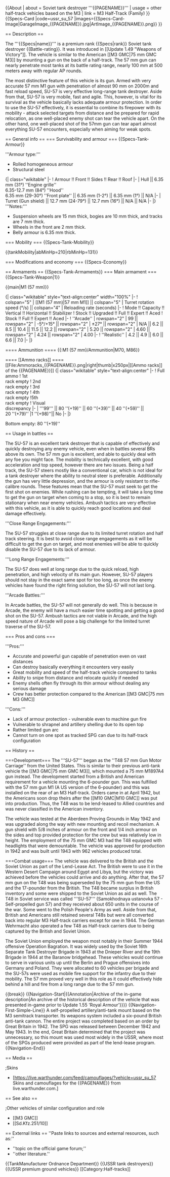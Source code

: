 {{About
| about = Soviet tank destroyer '''{{PAGENAME}}'''
| usage = other half-track vehicles based on the M3
| link = M3 Half-Track (Family)
}}
{{Specs-Card
|code=ussr_su_57
|images={{Specs-Card-Image|GarageImage_{{PAGENAME}}.jpg|ArtImage_{{PAGENAME}}.png}}
}}

== Description ==
<!-- ''In the description, the first part should be about the history of the creation and combat usage of the vehicle, as well as its key features. In the second part, tell the reader about the ground vehicle in the game. Insert a screenshot of the vehicle, so that if the novice player does not remember the vehicle by name, he will immediately understand what kind of vehicle the article is talking about.'' -->
The '''{{Specs|name}}''' is a premium rank {{Specs|rank}} Soviet tank destroyer {{Battle-rating}}. It was introduced in [[Update 1.49 "Weapons of Victory"]]. The vehicle is similar to the American [[M3 GMC|75 mm GMC M3]] by mounting a gun on the back of a half-track. The 57 mm gun can nearly penetrate most tanks at its battle rating range, nearly 100 mm at 500 meters away with regular AP rounds.

The most distinctive feature of this vehicle is its gun. Armed with very accurate 57 mm M1 gun with penetration of almost 90 mm on 2000m and fast reload speed, SU-57 is very effective long-range tank destroyer. Aside from that, SU-57 is very mobile, fast and agile. This, however, is vital for its survival as the vehicle basically lacks adequate armour protection. In order to use the SU-57 effectively, it is essential to combine its firepower with its mobility - attack selected targets from distance and be prepared for rapid relocation, as one well-placed enemy shot can tear the vehicle apart. On the other hand, one well-placed shot of the 57mm gun can tear apart almost everything SU-57 encounters, especially when aiming for weak spots.

== General info ==
=== Survivability and armour ===
{{Specs-Tank-Armour}}
<!-- ''Describe armour protection. Note the most well protected and key weak areas. Appreciate the layout of modules as well as the number and location of crew members. Is the level of armour protection sufficient, is the placement of modules helpful for survival in combat? If necessary use a visual template to indicate the most secure and weak zones of the armour.'' -->
'''Armour type:'''

* Rolled homogeneous armour
* Structural steel

{| class="wikitable"
|-
! Armour !! Front !! Sides !! Rear !! Roof
|-
| Hull || 6.35 mm (31°) ''Engine grille'' <br> 6.35-12.7 mm (84°) ''Hood'' <br> 6.35 mm (29-30°) ''Front plate'' || 6.35 mm (1-2°) || 6.35 mm (1°) || N/A
|-
| Turret (Gun shield) || 12.7 mm (24-79°) || 12.7 mm (16°) || N/A || N/A
|-
|}
'''Notes:'''

* Suspension wheels are 15 mm thick, bogies are 10 mm thick, and tracks are 7 mm thick.
* Wheels in the front are 2 mm thick.
* Belly armour is 6.35 mm thick.

=== Mobility ===
{{Specs-Tank-Mobility}}
<!-- ''Write about the mobility of the ground vehicle. Estimate the specific power and manoeuvrability, as well as the maximum speed forwards and backwards.'' -->

{{tankMobility|abMinHp=210|rbMinHp=131}}

=== Modifications and economy ===
{{Specs-Economy}}

== Armaments ==
{{Specs-Tank-Armaments}}
=== Main armament ===
{{Specs-Tank-Weapon|1}}
<!-- ''Give the reader information about the characteristics of the main gun. Assess its effectiveness in a battle based on the reloading speed, ballistics and the power of shells. Do not forget about the flexibility of the fire, that is how quickly the cannon can be aimed at the target, open fire on it and aim at another enemy. Add a link to the main article on the gun: <code><nowiki>{{main|Name of the weapon}}</nowiki></code>. Describe in general terms the ammunition available for the main gun. Give advice on how to use them and how to fill the ammunition storage.'' -->
{{main|M1 (57 mm)}}

{| class="wikitable" style="text-align:center" width="100%"
|-
! colspan="5" | [[M1 (57 mm)|57 mm M1]] || colspan="5" | Turret rotation speed (°/s) || colspan="4" | Reloading rate (seconds)
|-
! Mode !! Capacity !! Vertical !! Horizontal !! Stabilizer
! Stock !! Upgraded !! Full !! Expert !! Aced
! Stock !! Full !! Expert !! Aced
|-
! ''Arcade''
| rowspan="2" | 99 || rowspan="2" | -5°/+15° || rowspan="2" | ±27° || rowspan="2" | N/A || 6.2 || 8.5 || 10.4 || 11.5 || 12.2 || rowspan="2" | 5.20 || rowspan="2" | 4.60 || rowspan="2" | 4.24 || rowspan="2" | 4.00
|-
! ''Realistic''
| 4.2 || 4.9 || 6.0 || 6.6 || 7.0
|-
|}

==== Ammunition ====
{{:M1 (57 mm)/Ammunition|M70, M86}}

==== [[Ammo racks]] ====
[[File:Ammoracks_{{PAGENAME}}.png|right|thumb|x250px|[[Ammo racks]] of the {{PAGENAME}}]]
{| class="wikitable" style="text-align:center"
|-
! Full<br>ammo
! 1st<br>rack empty
! 2nd<br>rack empty
! 3rd<br>rack empty
! 4th<br>rack empty
!5th<br>rack empty
! Visual<br>discrepancy
|-
| '''99''' || 80&nbsp;''(+19)'' || 60&nbsp;''(+39)'' || 40&nbsp;''(+59)'' || 20&nbsp;''(+79)'' 
|1&nbsp;''(+98)''|| No
|-
|}

Bottom empty: 80&nbsp;''(+19)''

== Usage in battles ==
<!-- ''Describe the tactics of playing in the vehicle, the features of using vehicles in the team and advice on tactics. Refrain from creating a "guide" - do not impose a single point of view but instead give the reader food for thought. Describe the most dangerous enemies and give recommendations on fighting them. If necessary, note the specifics of the game in different modes (AB, RB, SB).'' -->

The SU-57 is an excellent tank destroyer that is capable of effectively and quickly destroying any enemy vehicle, even when in battles several BRs above its own. The 57 mm gun is excellent, and able to quickly deal with any foe you might face. The mobility is technically excellent, with good acceleration and top speed, however there are two issues. Being a half track, the SU-57 steers mostly like a conventional car, which is not ideal for a tank destroyer where the ability to neutral steer is preferable. Additionally the gun has very little depression, and the armour is only resistant to rifle-calibre rounds. These features mean that the SU-57 must seek to get the first shot on enemies. While rushing can be tempting, it will take a long time to get the gun on target when coming to a stop, so it is best to remain stationary when near enemy vehicles. Ambush tactics are very effective with this vehicle, as it is able to quickly reach good locations and deal damage effectively.

'''Close Range Engagements:'''

The SU-57 struggles at close range due to its limited turret rotation and half track steering. It is best to avoid close range engagements as it will be difficult to get the gun on target, and most enemies will be able to quickly disable the SU-57 due to its lack of armour.

'''Long Range Engagements:'''

The SU-57 does well at long range due to the quick reload, high penetration, and high velocity of its main gun. However, SU-57 players should not stay in the exact same spot for too long, as once the enemy vehicles have found the right firing solution, the SU-57 will not last long.

'''Arcade Battles:'''

In Arcade battles, the SU-57 will not generally do well. This is because in Arcade, the enemy will have a much easier time spotting and getting a good shot on the SU-57. Ambush tactics are not viable in Arcade, and the high speed nature of Arcade will pose a big challenge for the limited turret traverse of the SU-57.

=== Pros and cons ===
<!-- ''Summarise and briefly evaluate the vehicle in terms of its characteristics and combat effectiveness. Mark its pros and cons in a bulleted list. Try not to use more than 6 points for each of the characteristics. Avoid using categorical definitions such as "bad", "good" and the like - use substitutions with softer forms such as "inadequate" and "effective".'' -->

'''Pros:'''

* Accurate and powerful gun capable of penetration even on vast distances
* Can destroy basically everything it encounters very easily
* Great mobility and speed of the half-track vehicle compared to tanks
* Ability to snipe from distance and relocate quickly if needed
* Enemy shells often fly through its thin armour without dealing any serious damage
* Crew has better protection compared to the American [[M3 GMC|75 mm M3 GMC]]

'''Cons:'''

* Lack of armour protection - vulnerable even to machine gun fire
* Vulnerable to shrapnel and artillery shelling due to its open top
* Rather limited gun arc
* Cannot turn on one spot as tracked SPG can due to its half-track configuration

== History ==
<!-- ''Describe the history of the creation and combat usage of the vehicle in more detail than in the introduction. If the historical reference turns out to be too long, take it to a separate article, taking a link to the article about the vehicle and adding a block "/History" (example: <nowiki>https://wiki.warthunder.com/(Vehicle-name)/History</nowiki>) and add a link to it here using the <code>main</code> template. Be sure to reference text and sources by using <code><nowiki><ref></ref></nowiki></code>, as well as adding them at the end of the article with <code><nowiki><references /></nowiki></code>. This section may also include the vehicle's dev blog entry (if applicable) and the in-game encyclopedia description (under <code><nowiki>=== In-game description ===</nowiki></code>, also if applicable).'' -->
===Development===
The '''SU-57''' began as the ''T48 57 mm Gun Motor Carriage'' from the United States. This is similar to their previous anti-tank vehicle the [[M3 GMC|75 mm GMC M3]], which mounted a 75 mm M1897A4 gun instead. The development started from a British and American requirement for a vehicle mounting the 6-pounder gun. This was fulfilled with the 57 mm gun M1 (A US version of the 6-pounder) and this was installed on the rear of an M3 Half-track. Orders came in at April 1942, but the Americans soon drop theirs after the [[M10 GMC|M10 GMC]] was put into production. Thus, the T48 was to be lend-leased to Allied countries and was never classified in the American inventory.

The vehicle was tested at the Aberdeen Proving Grounds in May 1942 and was upgraded along the way with new mounting and recoil mechanism. A gun shield with 5/8 inches of armour on the front and 1/4 inch armour on the sides and top provided protection for the crew but was relatively low in height. The employment of the 75 mm GMC M3 had the T48 equipped with headlights that were demountable. The vehicle was approved for production in 1942 and was built until 1943 with 962 vehicles produced total.

===Combat usage===
The vehicle was delivered to the British and the Soviet Union as part of the Lend-Lease Act. The British were to use it in the Western Desert Campaign around Egypt and Libya, but the victory was achieved before the vehicles could arrive and do anything. After that, the 57 mm gun on the T48 was being superseded by the 75 mm gun from the US and the 17-pounder from the British. The T48 became surplus in British inventory and some were shipped to the Soviet Union as aid as well. The T48 in Soviet service was called '''SU-57''' (Samokhodnaya ustanovka 57 - Self-propelled gun 57) and they received about 650 units in the course of the war. Some went to the Polish People's Army as well. Aside from that, British and Americans still retained several T48s but were all converted back into regular M3 Half-track carriers except for one in 1944. The German Wehrmacht also operated a few T48 as Half-track carriers due to being captured by the British and Soviet Union.

The Soviet Union employed the weapon most notably in their Summer 1944 offensive Operation Bagration. It was widely used by the Soviet 16th Separate Tank Destroyer Brigade in 1943 at the Dnieper River and the 19th Brigade in 1944 at the Baranow bridgehead. These vehicles would continue to serve in various units up until the Berlin and Prague offensives into Germany and Poland. They were allocated to 60 vehicles per brigade and the SU-57s were used as mobile fire support for the infantry due to their mobility. The 57 mm proved very well in this role as it could effectively hide behind a hill and fire from a long range due to the 57 mm gun.

{{break}}
{{Navigation-Start|{{Annotation|Archive of the in-game description|An archive of the historical description of the vehicle that was presented in-game prior to Update 1.55 'Royal Armour'}}}}
{{Navigation-First-Simple-Line}}
A self-propelled artillery/anti-tank mount based on the M3 semitrack transporter. Its weapons system included a six-pound British anti-tank cannon. The entire project was completed based on an order by Great Britain in 1942. The SPG was released between December 1942 and May 1943. In the end, Great Britain determined that the project was unnecessary, so this mount was used most widely in the USSR, where most of the SPGs produced were provided as part of the lend-lease program.
{{Navigation-End}}

== Media ==
<!-- ''Excellent additions to the article would be video guides, screenshots from the game, and photos.'' -->

;Skins

* [https://live.warthunder.com/feed/camouflages/?vehicle=ussr_su_57 Skins and camouflages for the {{PAGENAME}} from live.warthunder.com.]

== See also ==
<!-- ''Links to the articles on the War Thunder Wiki that you think will be useful for the reader, for example:''
* ''reference to the series of the vehicles;''
* ''links to approximate analogues of other nations and research trees.'' -->

;Other vehicles of similar configuration and role

* [[M3 GMC]]
* [[Sd.Kfz.251/10]]

== External links ==
''Paste links to sources and external resources, such as:''

* ''topic on the official game forum;''
* ''other literature.''

{{TankManufacturer Ordnance Department}}
{{USSR tank destroyers}}
{{USSR premium ground vehicles}}
[[Category:Half-tracks]]